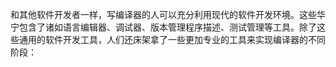 和其他软件开发者一样，写编译器的人可以充分利用现代的软件开发环境。这些华宁包含了诸如语言编辑器、调试器、版本管理程序描述、测试管理等工具。除了这些通用的软件开发工具，人们还床架拿了一些更加专业的工具来实现编译器的不同阶段：

